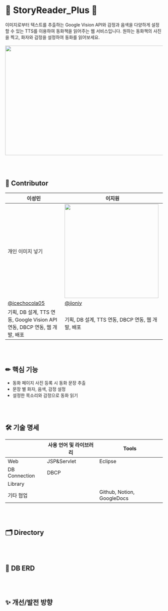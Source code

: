 
# 📖 StoryReader_Plus 📖
이미지로부터 텍스트를 추출하는 Google Vision API와 감정과 음색을 다양하게 설정할 수 있는 TTS를 이용하여 동화책을 읽어주는 웹 서비스입니다. 
원하는 동화책의 사진을 찍고, 화자와 감정을 설정하여 동화를 읽어보세요.
<br></br>
<img src="https://user-images.githubusercontent.com/68148196/181292041-a6ce6945-fbe0-432a-b890-677b172fc905.png" width=700 height=350>

<br></br>

## 🚀 Contributor
| 이성민 | 이지원 |
| ------ | ------ |
| 개인 이미지 넣기 | <img src="https://user-images.githubusercontent.com/68148196/181294932-e130fac7-02ef-416d-a879-96dae785a061.png" width=300 height=300 > |
| [@icechocola05](https://github.com/icechocola05) | [@jioniy](https://github.com/jioniy) |
| 기획, DB 설계, TTS 연동, Google Vision API 연동, DBCP 연동, 웹 개발, 배포 | 기획, DB 설계, TTS 연동, DBCP 연동, 웹 개발, 배포 |

<br></br>
## ✏ 핵심 기능
- 동화 페이지 사진 등록 시 동화 문장 추출
- 문장 별 화자, 음색, 감정 설정
- 설정한 목소리와 감정으로 동화 읽기

<br></br>
## 🛠 기술 명세
|  | 사용 언어 및 라이브러리 | Tools |
| ------ | ------ | ------ |
| Web | JSP&Servlet | Eclipse |
| DB Connection | DBCP |  |
| Library |  |  |
| 기타 협업 |  | Github, Notion, GoogleDocs |

<br></br>
## 🗂 Directory

<br></br>
##  📅 DB ERD

<br></br>
##  ✨ 개선/발전 방향



